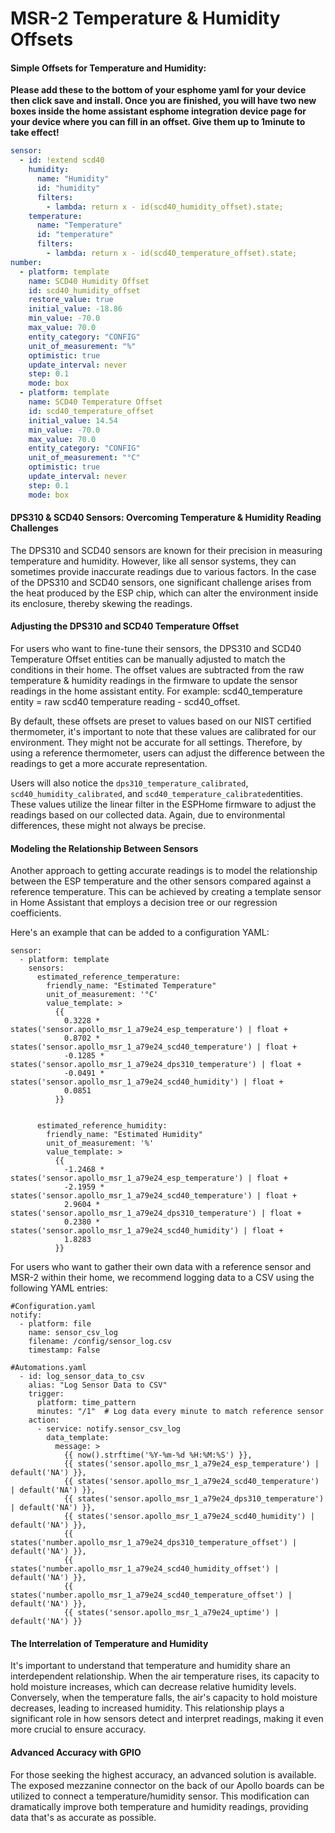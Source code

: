# MSR-2 Temperature & Humidity Offsets

#### **Simple Offsets for Temperature and Humidity:**

**Please add these to the bottom of your esphome yaml for your device then click save and install. Once you are finished, you will have two new boxes inside the home assistant esphome integration device page for your device where you can fill in an offset. Give them up to 1minute to take effect!**

```yaml
sensor:
  - id: !extend scd40
    humidity:
      name: "Humidity"
      id: "humidity"
      filters:
        - lambda: return x - id(scd40_humidity_offset).state;
    temperature:
      name: "Temperature"
      id: "temperature"
      filters:
        - lambda: return x - id(scd40_temperature_offset).state;
number:
  - platform: template
    name: SCD40 Humidity Offset
    id: scd40_humidity_offset
    restore_value: true
    initial_value: -18.86
    min_value: -70.0
    max_value: 70.0
    entity_category: "CONFIG"
    unit_of_measurement: "%"
    optimistic: true
    update_interval: never
    step: 0.1
    mode: box
  - platform: template
    name: SCD40 Temperature Offset
    id: scd40_temperature_offset
    initial_value: 14.54
    min_value: -70.0
    max_value: 70.0
    entity_category: "CONFIG"
    unit_of_measurement: "°C"
    optimistic: true
    update_interval: never
    step: 0.1
    mode: box
```

#### **DPS310 & SCD40 Sensors: Overcoming Temperature & Humidity Reading Challenges**

The DPS310 and SCD40 sensors are known for their precision in measuring temperature and humidity. However, like all sensor systems, they can sometimes provide inaccurate readings due to various factors. In the case of the DPS310 and SCD40 sensors, one significant challenge arises from the heat produced by the ESP chip, which can alter the environment inside its enclosure, thereby skewing the readings.

#### **Adjusting the DPS310 and SCD40 Temperature Offset**

For users who want to fine-tune their sensors, the DPS310 and SCD40 Temperature Offset entities can be manually adjusted to match the conditions in their home. The offset values are subtracted from the raw temperature & humidity readings in the firmware to update the sensor readings in the home assistant entity. For example: scd40\_temperature entity = raw scd40 temperature reading - scd40\_offset.   
  
By default, these offsets are preset to values based on our NIST certified thermometer, it's important to note that these values are calibrated for our environment. They might not be accurate for all settings. Therefore, by using a reference thermometer, users can adjust the difference between the readings to get a more accurate representation.   
  
Users will also notice the `dps310_temperature_calibrated`, `scd40_humidity_calibrated`, and `scd40_temperature_calibrated`entities. These values utilize the linear filter in the ESPHome firmware to adjust the readings based on our collected data. Again, due to environmental differences, these might not always be precise.

#### **Modeling the Relationship Between Sensors**

Another approach to getting accurate readings is to model the relationship between the ESP temperature and the other sensors compared against a reference temperature. This can be achieved by creating a template sensor in Home Assistant that employs a decision tree or our regression coefficients.

Here's an example that can be added to a configuration YAML:

```plaintext
sensor:
  - platform: template
    sensors:
      estimated_reference_temperature:
        friendly_name: "Estimated Temperature"
        unit_of_measurement: '°C'
        value_template: >
          {{
            0.3228 * states('sensor.apollo_msr_1_a79e24_esp_temperature') | float +
            0.8702 * states('sensor.apollo_msr_1_a79e24_scd40_temperature') | float +
            -0.1285 * states('sensor.apollo_msr_1_a79e24_dps310_temperature') | float +
            -0.0491 * states('sensor.apollo_msr_1_a79e24_scd40_humidity') | float +
            0.0851
          }}


      estimated_reference_humidity:
        friendly_name: "Estimated Humidity"
        unit_of_measurement: '%'
        value_template: >
          {{
            -1.2468 * states('sensor.apollo_msr_1_a79e24_esp_temperature') | float +
            -2.1959 * states('sensor.apollo_msr_1_a79e24_scd40_temperature') | float +
            2.9604 * states('sensor.apollo_msr_1_a79e24_dps310_temperature') | float +
            0.2380 * states('sensor.apollo_msr_1_a79e24_scd40_humidity') | float +
            1.8283
          }}
```


For users who want to gather their own data with a reference sensor and MSR-2 within their home, we recommend logging data to a CSV using the following YAML entries:

```plaintext
#Configuration.yaml
notify:
  - platform: file
    name: sensor_csv_log
    filename: /config/sensor_log.csv
    timestamp: False

#Automations.yaml
  - id: log_sensor_data_to_csv
    alias: "Log Sensor Data to CSV"
    trigger:
      platform: time_pattern
      minutes: "/1"  # Log data every minute to match reference sensor
    action:
      - service: notify.sensor_csv_log
        data_template:
          message: >
            {{ now().strftime('%Y-%m-%d %H:%M:%S') }},
            {{ states('sensor.apollo_msr_1_a79e24_esp_temperature') | default('NA') }},
            {{ states('sensor.apollo_msr_1_a79e24_scd40_temperature') | default('NA') }},
            {{ states('sensor.apollo_msr_1_a79e24_dps310_temperature') | default('NA') }},
            {{ states('sensor.apollo_msr_1_a79e24_scd40_humidity') | default('NA') }},
            {{ states('number.apollo_msr_1_a79e24_dps310_temperature_offset') | default('NA') }},
            {{ states('number.apollo_msr_1_a79e24_scd40_humidity_offset') | default('NA') }},
            {{ states('number.apollo_msr_1_a79e24_scd40_temperature_offset') | default('NA') }},
            {{ states('sensor.apollo_msr_1_a79e24_uptime') | default('NA') }}
```


#### **The Interrelation of Temperature and Humidity**

It's important to understand that temperature and humidity share an interdependent relationship. When the air temperature rises, its capacity to hold moisture increases, which can decrease relative humidity levels. Conversely, when the temperature falls, the air's capacity to hold moisture decreases, leading to increased humidity. This relationship plays a significant role in how sensors detect and interpret readings, making it even more crucial to ensure accuracy.

#### **Advanced Accuracy with GPIO**

For those seeking the highest accuracy, an advanced solution is available. The exposed mezzanine connector on the back of our Apollo boards can be utilized to connect a temperature/humidity sensor. This modification can dramatically improve both temperature and humidity readings, providing data that's as accurate as possible.